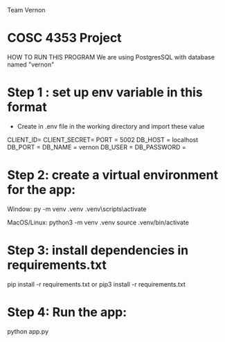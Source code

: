 Team Vernon

# COSC 4353 Project

HOW TO RUN THIS PROGRAM
We are using PostgresSQL with database named "vernon"

# Step 1 : set up env variable in this format

- Create in .env file in the working directory and import these value

CLIENT_ID=
CLIENT_SECRET=
PORT = 5002
DB_HOST = localhost
DB_PORT =
DB_NAME = vernon
DB_USER =
DB_PASSWORD =

# Step 2: create a virtual environment for the app:

Window:
py -m venv .venv
.venv\scripts\activate

MacOS/Linux:
python3 -m venv .venv
source .venv/bin/activate

# Step 3: install dependencies in requirements.txt

pip install -r requirements.txt
or
pip3 install -r requirements.txt

# Step 4: Run the app:

python app.py
